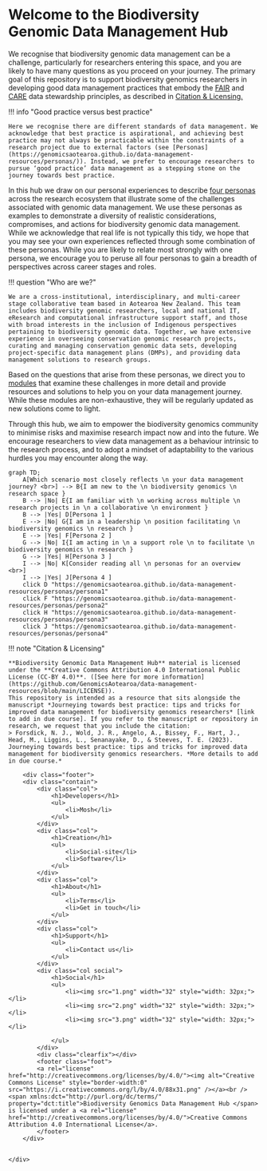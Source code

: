 # Welcome to the Biodiversity Genomic Data Management Hub

We recognise that biodiversity genomic data management can be a challenge, particularly for researchers entering this space, and you are likely to have many questions as you proceed on your journey. The primary goal of this repository is to support biodiversity genomics researchers in developing good data management practices that embody the [FAIR](https://www.go-fair.org/fair-principles/) and [CARE](https://www.gida-global.org/care) data stewardship principles, as described in <a href="#citation-licensing">Citation & Licensing.</a>

!!! info "Good practice versus best practice" 

    Here we recognise there are different standards of data management. We acknowledge that best practice is aspirational, and achieving best practice may not always be practicable within the constraints of a research project due to external factors (see [Personas](https://genomicsaotearoa.github.io/data-management-resources/personas/)). Instead, we prefer to encourage researchers to pursue ‘good practice’ data management as a stepping stone on the journey towards best practice. 

In this hub we draw on our personal experiences to describe [four personas](https://genomicsaotearoa.github.io/data-management-resources/personas/) across the research ecosystem that illustrate some of the challenges associated with genomic data management. We use these personas as examples to demonstrate a diversity of realistic considerations, compromises, and actions for biodiversity genomic data management. While we acknowledge that real life is not typically this tidy, we hope that you may see your own experiences reflected through some combination of these personas. While you are likely to relate most strongly with one persona, we encourage you to peruse all four personas to gain a breadth of perspectives across career stages and roles.

!!! question "Who are we?"
    
    We are a cross-institutional, interdisciplinary, and multi-career stage collaborative team based in Aotearoa New Zealand. This team includes biodiversity genomic researchers, local and national IT, eResearch and computational infrastructure support staff, and those with broad interests in the inclusion of Indigenous perspectives pertaining to biodiversity genomic data. Together, we have extensive experience in overseeing conservation genomic research projects, curating and managing conservation genomic data sets, developing project-specific data management plans (DMPs), and providing data management solutions to research groups.

Based on the questions that arise from these personas, we direct you to [modules](https://genomicsaotearoa.github.io/data-management-resources/modules/) that examine these challenges in more detail and provide resources and solutions to help you on your data management journey. While these modules are non-exhaustive, they will be regularly updated as new solutions come to light. 

Through this hub, we aim to empower the biodiversity genomics community to minimise risks and maximise research impact now and into the future. We encourage researchers to view data management as a behaviour intrinsic to the research process, and to adopt a mindset of adaptability to the various hurdles you may encounter along the way.

```mermaid
graph TD;
    A[Which scenario most closely reflects \n your data management journey? <br>] --> B{I am new to the \n biodiversity genomics \n research space }
    B --> |No| E{I am familiar with \n working across multiple \n research projects in \n a collaborative \n environment }
    B --> |Yes| D[Persona 1 ]
    E --> |No| G{I am in a leadership \n position facilitating \n biodiversity genomics \n research }
    E --> |Yes| F[Persona 2 ]
    G --> |No| I{I am acting in \n a support role \n to facilitate \n biodiversity genomics \n research }
    G --> |Yes| H[Persona 3 ]
    I --> |No| K[Consider reading all \n personas for an overview <br>]
    I --> |Yes| J[Persona 4 ]
    click D "https://genomicsaotearoa.github.io/data-management-resources/personas/persona1"
    click F "https://genomicsaotearoa.github.io/data-management-resources/personas/persona2"
    click H "https://genomicsaotearoa.github.io/data-management-resources/personas/persona3"
    click J "https://genomicsaotearoa.github.io/data-management-resources/personas/persona4"
```

<a id="citation-licensing"></a>

!!! note "Citation & Licensing"

    **Biodiversity Genomic Data Management Hub** material is licensed under the **Creative Commons Attribution 4.0 International Public License (CC-BY 4.0)**. ([See here for more information](https://github.com/GenomicsAotearoa/data-management-resources/blob/main/LICENSE)). 
    This repository is intended as a resource that sits alongside the manuscript *Journeying towards best practice: tips and tricks for improved data management for biodiversity genomics researchers* [link to add in due course]. If you refer to the manuscript or repository in research, we request that you include the citation:
    > Forsdick, N. J., Wold, J. R., Angelo, A., Bissey, F., Hart, J., Head, M., Liggins, L., Senanayake, D., & Steeves, T. E. (2023). Journeying towards best practice: tips and tricks for improved data management for biodiversity genomics researchers. *More details to add in due course.* 
    
    
<html lang="en">
    
        <div class="footer">
        <div class="contain">
            <div class="col">
                <h1>Developers</h1>
                <ul>
                    <li>Mosh</li>
                </ul>
            </div>
            <div class="col">
                <h1>Creation</h1>
                <ul>
                    <li>Social-site</li>
                    <li>Software</li>
                </ul>
            </div>
            <div class="col">
                <h1>About</h1>
                <ul>
                    <li>Terms</li>
                    <li>Get in touch</li>
                </ul>
            </div>
            <div class="col">
                <h1>Support</h1>
                <ul>
                    <li>Contact us</li>
                </ul>
            </div>
            <div class="col social">
                <h1>Social</h1>
                <ul>
                    <li><img src="1.png" width="32" style="width: 32px;"></li>
                    <li><img src="2.png" width="32" style="width: 32px;"></li>
                    <li><img src="3.png" width="32" style="width: 32px;"></li>

                </ul>
            </div>
            <div class="clearfix"></div>
            <footer class="foot">
            <a rel="license" href="http://creativecommons.org/licenses/by/4.0/"><img alt="Creative Commons License" style="border-width:0" src="https://i.creativecommons.org/l/by/4.0/88x31.png" /></a><br /><span xmlns:dct="http://purl.org/dc/terms/" property="dct:title">Biodiversity Genomics Data Management Hub </span> is licensed under a <a rel="license" href="http://creativecommons.org/licenses/by/4.0/">Creative Commons Attribution 4.0 International License</a>.
            </footer>
        </div>


    </div>
